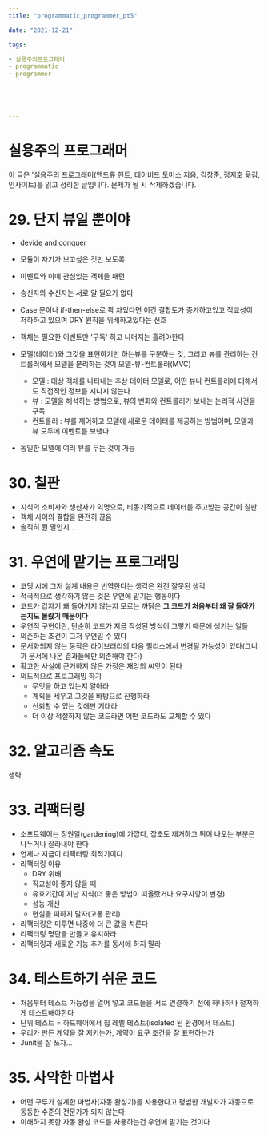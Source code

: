 ```yaml
---
title: "programmatic_programmer_pt5"

date: "2021-12-21"

tags:

- 실용주의프로그래머
- programmatic
- programmer





---
```


# 실용주의 프로그래머

 이 글은 '실용주의 프로그래머(앤드류 헌트, 데이비드 토머스 지음, 김창준, 정지호 옮김, 인사이트)를 읽고 정리한 글입니다. 문제가 될 시 삭제하겠습니다.



# 29. 단지 뷰일 뿐이야

- devide and conquer

- 모듈이 자기가 보고싶은 것만 보도록

- 이벤트와 이에 관심있는 객체들 패턴

- 송신자와 수신자는 서로 알 필요가 없다

- Case 문이나 if-then-else로 꽉 차있다면 이건 결합도가 증가하고있고 직교성이 저하하고 있으며 DRY 원칙을 위배하고있다는 신호

- 객체는 필요한 이벤트만 '구독' 하고 나머지는 흘려야한다

- 모델(데이터)와 그것을 표현하기만 하는뷰를 구분하는 것, 그리고 뷰를 관리하는 컨트롤러에서 모델을 분리하는 것이 모델-뷰-컨트롤러(MVC)

  - 모델 : 대상 객체를 나타내는 추상 데이터 모델로, 어떤 뷰나 컨트롤러에 대해서도 직접적인 정보를 지니지 않는다
  - 뷰 : 모델을 해석하는 방법으로, 뷰의 변화와 컨트롤러가 보내는 논리적 사건을 구독
  - 컨트롤러 : 뷰를 제어하고 모델에 새로운 데이터를 제공하는 방법이며, 모델과 뷰 모두에 이벤트를 보낸다

- 동일한 모델에 여러 뷰를 두는 것이 가능

  

# 30. 칠판

- 지식의 소비자와 생산자가 익명으로, 비동기적으로 데이터를 주고받는 공간이 칠판
- 객체 사이의 결합을 완전히 끊음
- 솔직히 뭔 말인지...



# 31. 우연에 맡기는 프로그래밍

- 코딩 시에 그저 설계 내용은 번역한다는 생각은 완전 잘못된 생각
- 적극적으로 생각하기 않는 것은 우연에 맡기는 행동이다
- 코드가 갑자기 왜 돌아가지 않는지 모르는 까닭은 <strong>그 코드가 처음부터 왜 잘 돌아가는지도 몰랐기 때문이다</strong>
- 우연적 구현이란, 단순히 코드가 지금 작성된 방식이 그렇기 때문에 생기는 일들
- 의존하는 조건이 그저 우연일 수 있다
- 문서화되지 않는 동작은 라이브러리의 다음 릴리스에서 변경될 가능성이 있다(그니까 문서에 나온 결과들에만 의존해야 한다)
- 확고한 사실에 근거하지 않은 가정은 재앙의 씨앗이 된다
- 의도적으로 프로그래밍 하기
  - 무엇을 하고 있는지 알아라
  - 계획을 세우고 그것을 바탕으로 진행하라
  - 신뢰할 수 있는 것에만 기대라
  - 더 이상 적절하지 않는 코드라면 어떤 코드라도 교체할 수 있다



# 32. 알고리즘 속도

생략



# 33. 리팩터링

- 소프트웨어는 정원일(gardening)에 가깝다, 잡초도 제거하고 튀어 나오는 부분은 나누거나 잘라내야 한다
- 언제나 지금이 리팩터링 최적기이다
- 리팩터링 이유
  - DRY 위배
  - 직교성이 좋지 않을 때
  - 유효기간이 지난 지식(더 좋은 방법이 떠올랐거나 요구사항이 변경)
  - 성능 개선
  - 현실을 피하지 말자(고통 관리)
- 리팩터링은 미루면 나중에 더 큰 값을 치른다
- 리팩터링 명단을 만들고 유지하라
- 리팩터링과 새로운 기능 추가를 동시에 하지 말라



# 34. 테스트하기 쉬운 코드

- 처음부터 테스트 가능성을 열어 넣고 코드들을 서로 연결하기 전에 하나하나 철저하게 테스트해야한다
- 단위 테스트 = 하드웨어에서 칩 레벨 테스트(isolated 된 환경에서 테스트)
- 우리가 만든 계약을 잘 지키는가, 계약이 요구 조건을 잘 표현하는가
- Junit을 잘 쓰자...



# 35. 사악한 마법사

- 어떤 구루가 설계한 마법사(자동 완성기)를 사용한다고 평범한 개발자가 자동으로 동등한 수준의 전문가가 되지 않는다
- 이해하지 못한 자동 완성 코드를 사용하는건 우연에 맡기는 것이다


